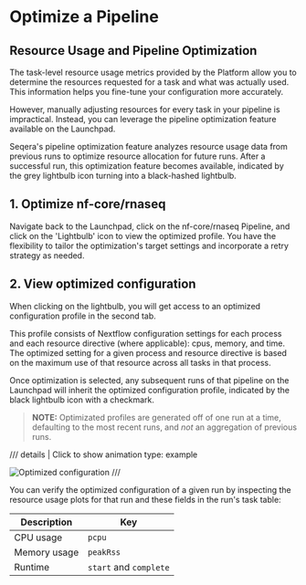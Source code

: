 # Optimize a Pipeline
## Resource Usage and Pipeline Optimization

The task-level resource usage metrics provided by the Platform allow you to determine the resources requested for a task and what was actually used. This information helps you fine-tune your configuration more accurately.

However, manually adjusting resources for every task in your pipeline is impractical. Instead, you can leverage the pipeline optimization feature available on the Launchpad.

Seqera's pipeline optimization feature analyzes resource usage data from previous runs to optimize resource allocation for future runs. After a successful run, this optimization feature becomes available, indicated by the grey lightbulb icon turning into a black-hashed lightbulb.

## 1. Optimize nf-core/rnaseq
Navigate back to the Launchpad, click on the nf-core/rnaseq Pipeline, and click on the 'Lightbulb' icon to view the optimized profile. You have the flexibility to tailor the optimization's target settings and incorporate a retry strategy as needed.

## 2. View optimized configuration
When clicking on the lightbulb, you will get access to an optimized configuration profile in the second tab.

This profile consists of Nextflow configuration settings for each process and each resource directive (where applicable):  cpus, memory, and time. The optimized setting for a given process and resource directive is based on the maximum use of that resource across all tasks in that process.

Once optimization is selected, any subsequent runs of that pipeline on the Launchpad will inherit the optimized configuration profile, indicated by the black lightbulb icon with a checkmark. 

> **NOTE:** Optimizated profiles are generated off of one run at a time, defaulting to the most recent runs, and _not_ an aggregation of previous runs.


/// details | Click to show animation
    type: example

![Optimized configuration](assets/optimize-configuration.gif)
///

You can verify the optimized configuration of a given run by inspecting the resource usage plots for that run and these fields in the run's task table:

| Description  | Key                    |
| ------------ | ---------------------- |
| CPU usage    | `pcpu`                 |
| Memory usage | `peakRss`              |
| Runtime      | `start` and `complete` |
